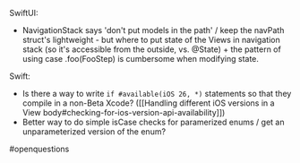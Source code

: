 SwiftUI:

* NavigationStack says 'don't put models in the path' / keep the navPath struct's lightweight - but where to put state of the Views in navigation stack (so it's accessible from the outside, vs. @State) + the pattern of using case .foo(FooStep) is cumbersome when modifying state.

Swift:

* Is there a way to write `if #available(iOS 26, *)` statements so that they compile in a non-Beta Xcode? ([[Handling different iOS versions in a View body#checking-for-ios-version-api-availability]])
* Better way to do simple isCase checks for paramerized enums / get an unparameterized version of the enum?

#openquestions